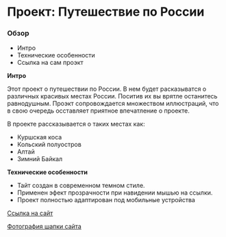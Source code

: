 # Проект: Путешествие по России

### Обзор
* Интро
* Технические особенности
* Ссылка на сам проэкт

**Интро**

Этот проект о путешествии по России.
В нем будет расказыватся о различных красивых местах России. Поситив их вы врятле останитесь равнодушным. Проэкт сопровождается множеством иллюстраций, что в свою очередь осставляет приятное впечатление о проекте.

В проекте рассказывается о таких местах как:
  * Куршская коса
  * Кольский полуостров
  * Алтай
  * Зимний Байкал

**Технические особенности**

* Тайт создан в современном темном стиле.
* Применен эфект прозрачности при навидении мышью на ссылки.
* Проект полностью адаптирован под мобильные устройства





[Ссылка на сайт](https://000ren000.github.io/russian-travel/)


[Фотография шапки сайта](/images/README_header.png)

